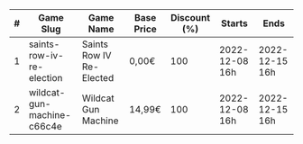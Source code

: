 |#|Game Slug|Game Name|Base Price|Discount (%)|Starts|Ends|
|---|---|---|---|---|---|---|
|1|saints-row-iv-re-election|Saints Row IV Re-Elected|0,00€|100|2022-12-08 16h|2022-12-15 16h|
|2|wildcat-gun-machine-c66c4e|Wildcat Gun Machine|14,99€|100|2022-12-08 16h|2022-12-15 16h|
